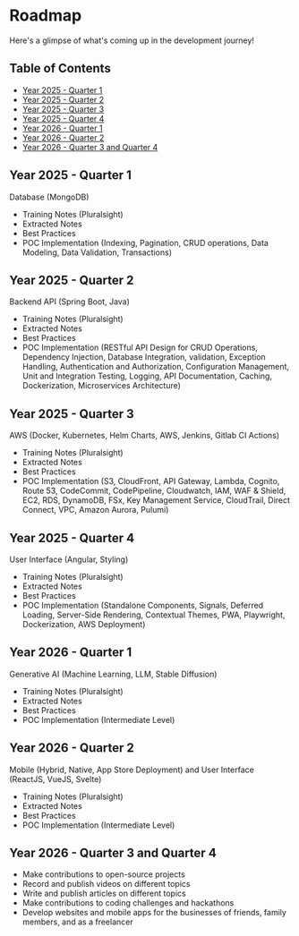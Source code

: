 # Roadmap

Here's a glimpse of what's coming up in the development journey!

## Table of Contents

- [Year 2025 - Quarter 1](#year-2025---quarter-1)
- [Year 2025 - Quarter 2](#year-2025---quarter-2)
- [Year 2025 - Quarter 3](#year-2025---quarter-3)
- [Year 2025 - Quarter 4](#year-2025---quarter-4)
- [Year 2026 - Quarter 1](#year-2026---quarter-1)
- [Year 2026 - Quarter 2](#year-2026---quarter-2)
- [Year 2026 - Quarter 3 and Quarter 4](#year-2026---quarter-3-and-quarter-4)

## Year 2025 - Quarter 1

Database (MongoDB)

- Training Notes (Pluralsight)
- Extracted Notes
- Best Practices
- POC Implementation (Indexing, Pagination, CRUD operations, Data Modeling, Data Validation, Transactions)

## Year 2025 - Quarter 2

Backend API (Spring Boot, Java)

- Training Notes (Pluralsight)
- Extracted Notes
- Best Practices
- POC Implementation (RESTful API Design for CRUD Operations, Dependency Injection, Database Integration, validation, Exception Handling, Authentication and Authorization, Configuration Management, Unit and Integration Testing, Logging, API Documentation, Caching, Dockerization, Microservices Architecture)

## Year 2025 - Quarter 3

AWS (Docker, Kubernetes, Helm Charts, AWS, Jenkins, Gitlab CI Actions)

- Training Notes (Pluralsight)
- Extracted Notes
- Best Practices
- POC Implementation (S3, CloudFront, API Gateway, Lambda, Cognito, Route 53, CodeCommit, CodePipeline, Cloudwatch, IAM, WAF & Shield, EC2, RDS, DynamoDB, FSx, Key Management Service, CloudTrail, Direct Connect, VPC, Amazon Aurora, Pulumi)

## Year 2025 - Quarter 4

User Interface (Angular, Styling)

- Training Notes (Pluralsight)
- Extracted Notes
- Best Practices
- POC Implementation (Standalone Components, Signals, Deferred Loading, Server-Side Rendering, Contextual Themes, PWA, Playwright, Dockerization, AWS Deployment)

## Year 2026 - Quarter 1

Generative AI (Machine Learning, LLM, Stable Diffusion)

- Training Notes (Pluralsight)
- Extracted Notes
- Best Practices
- POC Implementation (Intermediate Level)

## Year 2026 - Quarter 2

Mobile (Hybrid, Native, App Store Deployment) and User Interface (ReactJS, VueJS, Svelte)

- Training Notes (Pluralsight)
- Extracted Notes
- Best Practices
- POC Implementation (Intermediate Level)

## Year 2026 - Quarter 3 and Quarter 4

- Make contributions to open-source projects
- Record and publish videos on different topics
- Write and publish articles on different topics
- Make contributions to coding challenges and hackathons
- Develop websites and mobile apps for the businesses of friends, family members, and as a freelancer

